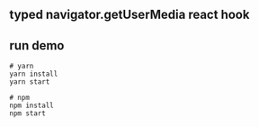 ## typed navigator.getUserMedia react hook

## run demo
	# yarn
	yarn install
	yarn start

	# npm
	npm install
	npm start
